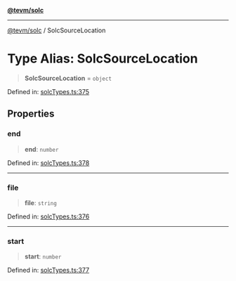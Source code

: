 [**@tevm/solc**](../README.md)

***

[@tevm/solc](../globals.md) / SolcSourceLocation

# Type Alias: SolcSourceLocation

> **SolcSourceLocation** = `object`

Defined in: [solcTypes.ts:375](https://github.com/evmts/compiler/blob/main/packages/solc/src/solcTypes.ts#L375)

## Properties

### end

> **end**: `number`

Defined in: [solcTypes.ts:378](https://github.com/evmts/compiler/blob/main/packages/solc/src/solcTypes.ts#L378)

***

### file

> **file**: `string`

Defined in: [solcTypes.ts:376](https://github.com/evmts/compiler/blob/main/packages/solc/src/solcTypes.ts#L376)

***

### start

> **start**: `number`

Defined in: [solcTypes.ts:377](https://github.com/evmts/compiler/blob/main/packages/solc/src/solcTypes.ts#L377)
